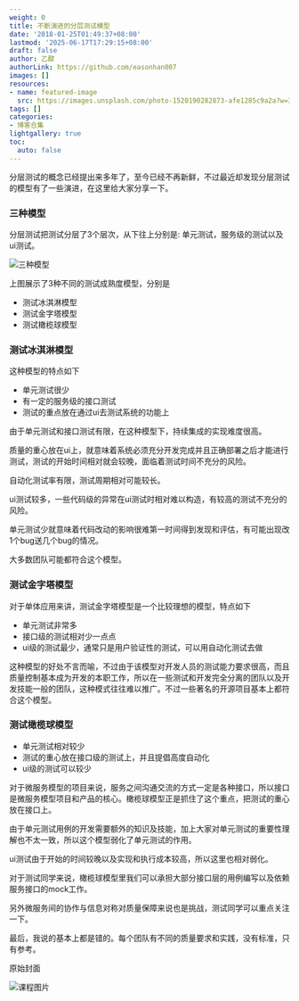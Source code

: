 ```yaml
---
weight: 0
title: 不断演进的分层测试模型
date: '2018-01-25T01:49:37+08:00'
lastmod: '2025-06-17T17:29:15+08:00'
draft: false
author: 乙醇
authorLink: https://github.com/easonhan007
images: []
resources:
- name: featured-image
  src: https://images.unsplash.com/photo-1520190282873-afe1285c9a2a?w=300
tags: []
categories:
- 博客合集
lightgallery: true
toc:
  auto: false
---
```




分层测试的概念已经提出来多年了，至今已经不再新鲜，不过最近却发现分层测试的模型有了一些演进，在这里给大家分享一下。


### 三种模型

分层测试把测试分层了3个层次，从下往上分别是: 单元测试，服务级的测试以及ui测试。

![三种模型](http://img.testclass.net/level.png)

上图展示了3种不同的测试成熟度模型，分别是

* 测试冰淇淋模型
* 测试金字塔模型
* 测试橄榄球模型

### 测试冰淇淋模型

这种模型的特点如下

* 单元测试很少
* 有一定的服务级的接口测试
* 测试的重点放在通过ui去测试系统的功能上

由于单元测试和接口测试有限，在这种模型下，持续集成的实现难度很高。

质量的重心放在ui上，就意味着系统必须充分开发完成并且正确部署之后才能进行测试，测试的开始时间相对就会较晚，面临着测试时间不充分的风险。

自动化测试率有限，测试周期相对可能较长。

ui测试较多，一些代码级的异常在ui测试时相对难以构造，有较高的测试不充分的风险。

单元测试少就意味着代码改动的影响很难第一时间得到发现和评估，有可能出现改1个bug送几个bug的情况。

大多数团队可能都符合这个模型。

### 测试金字塔模型

对于单体应用来讲，测试金字塔模型是一个比较理想的模型，特点如下

* 单元测试非常多
* 接口级的测试相对少一点点
* ui级的测试最少，通常只是用户验证性的测试，可以用自动化测试去做

这种模型的好处不言而喻，不过由于该模型对开发人员的测试能力要求很高，而且质量控制基本成为开发的本职工作，所以在一些测试和开发完全分离的团队以及开发技能一般的团队，这种模式往往难以推广。不过一些著名的开源项目基本上都符合这个模型。

### 测试橄榄球模型

* 单元测试相对较少
* 测试的重心放在接口级的测试上，并且提倡高度自动化
* ui级的测试可以较少

对于微服务模型的项目来说，服务之间沟通交流的方式一定是各种接口，所以接口是微服务模型项目和产品的核心。橄榄球模型正是抓住了这个重点，把测试的重心放在接口上。

由于单元测试用例的开发需要额外的知识及技能，加上大家对单元测试的重要性理解也不太一致，所以这个模型弱化了单元测试的作用。

ui测试由于开始的时间较晚以及实现和执行成本较高，所以这里也相对弱化。

对于测试同学来说，橄榄球模型里我们可以承担大部分接口层的用例编写以及依赖服务接口的mock工作。

另外微服务间的协作与信息对称对质量保障来说也是挑战，测试同学可以重点关注一下。


最后，我说的基本上都是错的。每个团队有不同的质量要求和实践，没有标准，只有参考。




原始封面

![课程图片](https://images.unsplash.com/photo-1520190282873-afe1285c9a2a?w=300)

